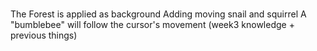 # <EXERCISE02 Description>
The Forest is applied as background
Adding moving snail and squirrel
A "bumblebee" will follow the cursor's movement
(week3 knowledge + previous things)
